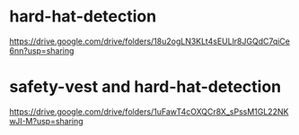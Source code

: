 # hard-hat-detection
https://drive.google.com/drive/folders/18u2ogLN3KLt4sEULlr8JGQdC7qiCe6nn?usp=sharing

# safety-vest and hard-hat-detection
https://drive.google.com/drive/folders/1uFawT4cOXQCr8X_sPssM1GL22NKwJI-M?usp=sharing

